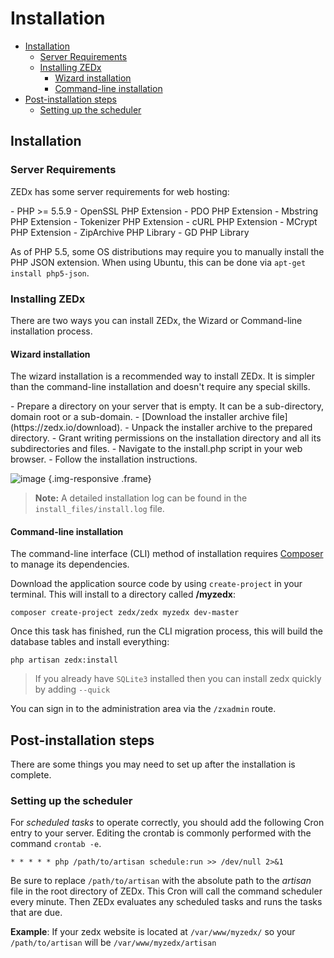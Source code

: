 # Installation

- [Installation](#installation)
    - [Server Requirements](#server-requirements)
    - [Installing ZEDx](#installing-zedx)
        - [Wizard installation](#wizard-installation)
        - [Command-line installation](#command-line-installation)
- [Post-installation steps](#post-installation-steps)
    - [Setting up the scheduler](#Setting-up-the-scheduler)

<a name="installation"></a>
## Installation

<a name="server-requirements"></a>
### Server Requirements

ZEDx has some server requirements for web hosting:

<div class="content-list" markdown="1">
- PHP >= 5.5.9
- OpenSSL PHP Extension
- PDO PHP Extension
- Mbstring PHP Extension
- Tokenizer PHP Extension
- cURL PHP Extension
- MCrypt PHP Extension
- ZipArchive PHP Library
- GD PHP Library
</div>

As of PHP 5.5, some OS distributions may require you to manually install the PHP JSON extension. When using Ubuntu, this can be done via `apt-get install php5-json`.

<a name="installing-zedx"></a>
### Installing ZEDx

There are two ways you can install ZEDx, the Wizard or Command-line installation process.

<a name="wizard-installation"></a>
#### Wizard installation

The wizard installation is a recommended way to install ZEDx. It is simpler than the command-line installation and doesn't require any special skills.

<div class="content-list" markdown="1">
- Prepare a directory on your server that is empty. It can be a sub-directory, domain root or a sub-domain.
- [Download the installer archive file](https://zedx.io/download).
- Unpack the installer archive to the prepared directory.
- Grant writing permissions on the installation directory and all its subdirectories and files.
- Navigate to the install.php script in your web browser.
- Follow the installation instructions.
</div>

![image](https://github.com/zedx/docs/blob/master/images/wizard-installer.png?raw=true) {.img-responsive .frame}

> **Note:** A detailed installation log can be found in the `install_files/install.log` file.

<a name="command-line-installation"></a>
#### Command-line installation

The command-line interface (CLI) method of installation requires [Composer](http://getcomposer.org/) to manage its dependencies.

Download the application source code by using `create-project` in your terminal. This will install to a directory called **/myzedx**:

    composer create-project zedx/zedx myzedx dev-master

Once this task has finished, run the CLI migration process, this will build the database tables and install everything:

    php artisan zedx:install

> If you already have `SQLite3` installed then you can install zedx quickly by adding `--quick`

You can sign in to the administration area via the `/zxadmin` route.

<a name="post-installation-steps"></a>
## Post-installation steps

There are some things you may need to set up after the installation is complete.

<a name="Setting-up-the-scheduler"></a>
### Setting up the scheduler

For *scheduled tasks* to operate correctly, you should add the following Cron entry to your server. Editing the crontab is commonly performed with the command `crontab -e`.

    * * * * * php /path/to/artisan schedule:run >> /dev/null 2>&1

Be sure to replace `/path/to/artisan` with the absolute path to the *artisan* file in the root directory of ZEDx. This Cron will call the command scheduler every minute. Then ZEDx evaluates any scheduled tasks and runs the tasks that are due.

**Example**: If your zedx website is located at `/var/www/myzedx/` so your `/path/to/artisan` will be `/var/www/myzedx/artisan`
